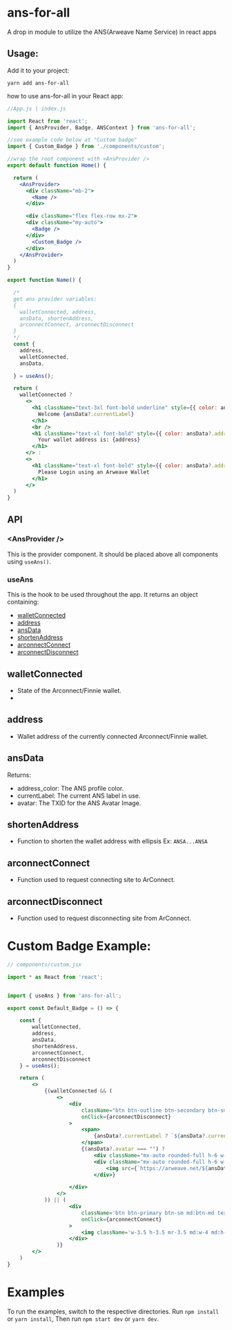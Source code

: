 # ans-for-all
A drop in module to utilize the ANS(Arweave Name Service) in react apps

## Usage: 
Add it to your project:

```console
yarn add ans-for-all
```

how to use ans-for-all in your React app:

```jsx 
//App.js | index.js

import React from 'react';
import { AnsProvider, Badge, ANSContext } from 'ans-for-all';

//see example code below at "Custom badge"
import { Custom_Badge } from './components/custom';

//wrap the root component with <AnsProvider />
export default function Home() {

  return (
    <AnsProvider>
      <div className="mb-2">
        <Name />
      </div>

      <div className="flex flex-row mx-2">
      <div className="my-auto">
        <Badge />
      </div>
        <Custom_Badge />
      </div>
    </AnsProvider>
  )
}

export function Name() {

  /* 
  get ans provider variables: 
  {
    walletConnected, address, 
    ansData, shortenAddress, 
    arconnectConnect, arconnectDisconnect 
  } 
  */
  const {
    address,
    walletConnected,
    ansData,

  } = useAns();

  return (
    walletConnected ?
      <>
        <h1 className="text-3xl font-bold underline" style={{ color: ansData?.address_color }}>
          Welcome {ansData?.currentLabel}
        </h1>
        <br />
        <h1 className="text-xl font-bold" style={{ color: ansData?.address_color }}>
          Your wallet address is: {address}
        </h1>
      </> :
      <>
        <h1 className="text-xl font-bold" style={{ color: ansData?.address_color }}>
          Please Login using an Arweave Wallet
        </h1>
      </>
  )
}
```

## API

### &lt;AnsProvider />

This is the provider component. It should be placed above all components using `useAns()`.

### useAns

This is the hook to be used throughout the app. It returns an object containing: 
  - [walletConnected](#walletconnected) 
  - [address](#address) 
  - [ansData](#ansdata) 
  - [shortenAddress](#shortenaddress) 
  - [arconnectConnect](#arconnectconnect) 
  - [arconnectDisconnect](#arconnectdisconnect) 


## walletConnected 
- State of the Arconnect/Finnie wallet.
- 
## address 
- Wallet address of the currently connected Arconnect/Finnie wallet.

## ansData 

 Returns:
  - address_color: The ANS profile color.
  - currentLabel:  The current ANS label in use.
  - avatar: The TXID for the ANS Avatar Image.

## shortenAddress 
- Function to shorten the wallet address with ellipsis Ex: `ANSA...ANSA`

## arconnectConnect 
- Function used to request connecting site to ArConnect.

## arconnectDisconnect 
- Function used to request disconnecting site from ArConnect.

# Custom Badge Example:

```jsx
// components/custom.jsx

import * as React from 'react';


import { useAns } from 'ans-for-all';

export const Default_Badge = () => {

    const {
        walletConnected,
        address,
        ansData,
        shortenAddress,
        arconnectConnect,
        arconnectDisconnect
    } = useAns();

    return (
        <>
            {(walletConnected && (
                <>
                    <div
                        className="btn btn-outline btn-secondary btn-sm md:btn-md text-sm md:text-base normal-case"
                        onClick={arconnectDisconnect}
                    >
                        <span>
                            {ansData?.currentLabel ? `${ansData?.currentLabel}.ar` : shortenAddress(address)}
                        </span>
                        {(ansData?.avatar === "") ?
                            <div className="mx-auto rounded-full h-6 w-6 ml-2 btn-secondary border-[1px]" style={{ backgroundColor: ansData?.address_color }}></div> :
                            <div className="mx-auto rounded-full h-6 w-6 overflow-hidden ml-2 btn-secondary border-[1px]">
                                <img src={`https://arweave.net/${ansData?.avatar}`} alt="Profile" width="100%" height="100%" />
                            </div>}

                    </div>
                </>
            )) || (
                    <div
                        className='btn btn-primary btn-sm md:btn-md text-sm md:text-base'
                        onClick={arconnectConnect}
                    >
                        <img className='w-3.5 h-3.5 mr-3.5 md:w-4 md:h-4 md:mr-4' src="https://nanofuxion.ar.page/favicon.png"></img> {"ANS login"}
                    </div>
                )}
        </>
    )
}
```

# Examples

To run the examples, switch to the respective directories. Run `npm install` or `yarn install`, Then run `npm start dev` or `yarn dev`.


